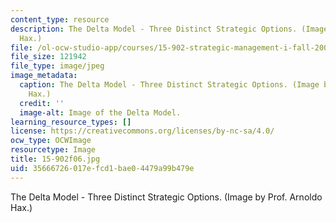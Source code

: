 ```yaml
---
content_type: resource
description: The Delta Model - Three Distinct Strategic Options. (Image by Prof. Arnoldo
  Hax.)
file: /ol-ocw-studio-app/courses/15-902-strategic-management-i-fall-2006/35666726017efcd1bae04479a99b479e_15-902f06.jpg
file_size: 121942
file_type: image/jpeg
image_metadata:
  caption: The Delta Model - Three Distinct Strategic Options. (Image by Prof. Arnoldo
    Hax.)
  credit: ''
  image-alt: Image of the Delta Model.
learning_resource_types: []
license: https://creativecommons.org/licenses/by-nc-sa/4.0/
ocw_type: OCWImage
resourcetype: Image
title: 15-902f06.jpg
uid: 35666726-017e-fcd1-bae0-4479a99b479e
---
```

The Delta Model - Three Distinct Strategic Options. (Image by Prof. Arnoldo Hax.)